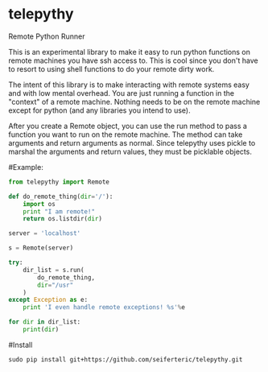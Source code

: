 # telepythy
Remote Python Runner

This is an experimental library to make it easy to run python functions on
remote machines you have ssh access to. This is cool since you don't have
to resort to using shell functions to do your remote dirty work.

The intent of this library is to make interacting with remote systems easy
and with low mental overhead. You are just running a function in the
"context" of a remote machine. Nothing needs to be on the remote machine
except for python (and any libraries you intend to use).

After you create a Remote object, you can use the run method to pass a function
you want to run on the remote machine. The method can take arguments and return
arguments as normal. Since telepythy uses pickle to marshal the arguments and
return values, they must be picklable objects.

#Example:

```python
from telepythy import Remote

def do_remote_thing(dir='/'):
    import os
    print "I am remote!"
    return os.listdir(dir)

server = 'localhost'

s = Remote(server)

try:
    dir_list = s.run(
        do_remote_thing,
        dir="/usr"
    )
except Exception as e:
    print 'I even handle remote exceptions! %s'%e

for dir in dir_list:
    print(dir)

```

#Install

```
sudo pip install git+https://github.com/seiferteric/telepythy.git
```
